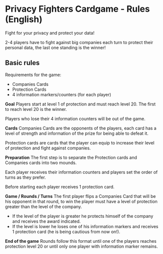 # Privacy Fighters Cardgame - Rules (English)
Fight for your privacy and protect your data!

2-4 players have to fight against big companies each turn to protect their personal data, the last one standing is the winner!

## Basic rules
Requirements for the game:
- Companies Cards
- Protection Cards
- 4 information markers/counters (for each player)

**Goal**
Players start at level 1 of protection and must reach level 20. The first to reach level 20 is the winner.

Players who lose their 4 information counters will be out of the game.

**Cards**
Companies Cards are the opponents of the players, each card has a level of strength and information of the prize for being able to defeat it.

Protection cards are cards that the player can equip to increase their level of protection and fight against companies.

**Preparation**
The first step is to separate the Protection cards and Companies cards into two mounds.

Each player receives their information counters and players set the order of turns as they prefer.

Before starting each player receives 1 protection card.

**Game / Rounds / Turns**
The first player flips a Companies Card that will be his opponent in that round, to win the player must have a level of protection greater than the level of the company.
- If the level of the player is greater he protects himself of the company and receives the award indicated.
- If the level is lower he loses one of his information markers and receives 1 protection card (he is being cautious from now on!).

**End of the game**
Rounds follow this format until one of the players reaches protection level 20 or until only one player with information marker remains.
